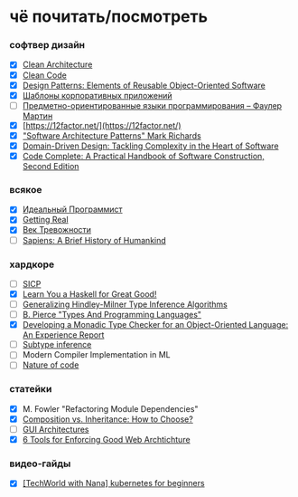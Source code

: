 # чё почитать/посмотреть

### софтвер дизайн
- [x] [Clean Architecture](https://www.amazon.com/Clean-Architecture-Craftsmans-Software-Structure/dp/0134494164)
- [x] [Clean Code](https://www.amazon.com/Clean-Code-Handbook-Software-Craftsmanship/dp/0132350882/ref=sr_1_1?keywords=clean+code&qid=1637331080&s=books&sr=1-1)
- [x] [Design Patterns: Elements of Reusable Object-Oriented Software](https://en.wikipedia.org/wiki/Design_Patterns)
- [x] [Шаблоны корпоративных приложений](https://www.ozon.ru/product/shablony-korporativnyh-prilozheniy-4884925/?sh=vQ3_apv6)
- [ ] [Предметно-ориентированные языки программирования – Фаулер Мартин](https://books.google.fi/books/about/%D0%9F%D1%80%D0%B5%D0%B4%D0%BC%D0%B5%D1%82%D0%BD%D0%BE_%D0%BE%D1%80%D0%B8%D0%B5%D0%BD%D1%82%D0%B8%D1%80%D0%BE%D0%B2.html?id=abvADwAAQBAJ&redir_esc=y)
- [x] [https://12factor.net/](https://12factor.net/)
- [x] ["Software Architecture Patterns" Mark Richards](https://www.goodreads.com/book/show/25091671-software-architecture-patterns)
- [x] [Domain-Driven Design: Tackling Complexity in the Heart of Software](https://www.amazon.com/Domain-Driven-Design-Tackling-Complexity-Software/dp/0321125215/ref=sr_1_2?keywords=domain+driven+design&qid=1637331114&s=books&sr=1-2)
- [x] [Code Complete: A Practical Handbook of Software Construction, Second Edition](https://www.amazon.com/Code-Complete-Practical-Handbook-Construction/dp/0735619670/ref=sr_1_1?keywords=code+complete&qid=1637331137&s=books&sr=1-1)

### всякое
- [x] [Идеальный Программист](https://www.bambook.com/book/rus/idealnyiy-programmist-kak-stat-professionalom-razrabotki-po-1807659?gclid=CjwKCAiAhc7yBRAdEiwAplGxX9Cwg_yIGSStY8sw7SNaERhGAkY7A25BM2gPCuRqWA20vBVHF2C0VBoCP0QQAvD_BwE)
- [x] [Getting Real](https://basecamp.com/books/getting-real)
- [x] [Век Тревожности](https://www.amazon.com/My-Age-Anxiety-Dread-Search-ebook/dp/B00F8F7M58/ref=sr_1_1?crid=6VIQNAH5Q6FH&keywords=scott+stossel&qid=1637331286&s=digital-text&sprefix=scott+sto%2Cdigital-text%2C277&sr=1-1)
- [ ] [Sapiens: A Brief History of Humankind](https://www.amazon.com/Sapiens-Humankind-Yuval-Noah-Harari-ebook/dp/B00ICN066A/ref=sr_1_1?keywords=sapiens&qid=1637331309&s=digital-text&sr=1-1)

### хардкоре

- [ ] [SICP](http://newstar.rinet.ru/~goga/sicp/sicp.pdf)
- [x] [Learn You a Haskell for Great Good!](http://learnyouahaskell.com/)
- [ ] [Generalizing Hindley-Milner Type Inference Algorithms](http://citeseerx.ist.psu.edu/viewdoc/download?doi=10.1.1.18.9348&rep=rep1&type=pdf)
- [ ] [B. Pierce "Types And Programming Languages"](https://www.cis.upenn.edu/~bcpierce/tapl/)
- [x] [Developing a Monadic Type Checker for an Object-Oriented Language: An Experience Report](https://www.researchgate.net/publication/336424896_Developing_a_monadic_type_checker_for_an_object-oriented_language_an_experience_report)
- [ ] [Subtype inference](https://blog.polybdenum.com/2020/07/04/subtype-inference-by-example-part-1-introducing-cubiml.html)
- [ ] Modern Compiler Implementation in ML
- [ ] [Nature of code](https://natureofcode.com/book/introduction/)

### статейки
- [x] M. Fowler "Refactoring Module Dependencies"
- [x] [Composition vs. Inheritance: How to Choose?](https://www.thoughtworks.com/insights/blog/composition-vs-inheritance-how-choose)
- [ ] [GUI Architectures](https://martinfowler.com/eaaDev/uiArchs.html)
- [x] [6 Tools for Enforcing Good Web Archtichture](https://jmulholland.com/architecture-tools/) 

### видео-гайды

- [x] [[TechWorld with Nana] kubernetes for beginners](https://www.youtube.com/watch?v=X48VuDVv0do)
